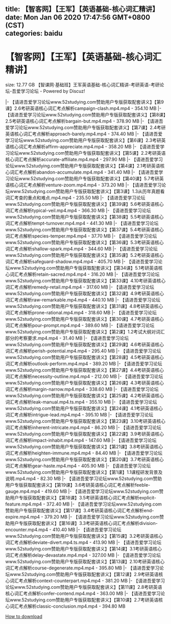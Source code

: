
title: 【智客网】【王军】【英语基础-核心词汇精讲】
date: Mon Jan 06 2020 17:47:56 GMT+0800 (CST)    
categories: baidu
---

# 【智客网】【王军】【英语基础-核心词汇精讲】
size: 12.77 GB
 【智课网·基础班】王军英语基础-核心词汇精讲-考研英语-考研论坛-吾爱学习论坛 - Powered by Discuz!
 
|- 【请进吾爱学习论坛www.52studying.com赞助用户专版获取配套讲义】【第9课】2.6考研英语核心词汇考点解析campaign-clash.mp4.mp4 - 354.10 MB
|- 【请进吾爱学习论坛www.52studying.com赞助用户专版获取配套讲义】【第8课】2.5考研英语核心词汇考点解析bargain-but.mp4.mp4 - 378.90 MB
|- 【请进吾爱学习论坛www.52studying.com赞助用户专版获取配套讲义】【第7课】2.4考研英语核心词汇考点解析approach-barely.mp4.mp4 - 374.40 MB
|- 【请进吾爱学习论坛www.52studying.com赞助用户专版获取配套讲义】【第6课】2.3考研英语核心词汇考点解析affirm-appreciate.mp4.mp4 - 358.20 MB
|- 【请进吾爱学习论坛www.52studying.com赞助用户专版获取配套讲义】【第5课】2.2考研英语核心词汇考点解析accurate-affiliate.mp4.mp4 - 297.90 MB
|- 【请进吾爱学习论坛www.52studying.com赞助用户专版获取配套讲义】【第4课】2.1考研英语核心词汇考点解析abandon-accumulate.mp4.mp4 - 341.40 MB
|- 【请进吾爱学习论坛www.52studying.com赞助用户专版获取配套讲义】【第40课】5.7考研英语核心词汇考点解析venture-zoom.mp4.mp4 - 373.20 MB
|- 【请进吾爱学习论坛www.52studying.com赞助用户专版获取配套讲义】【第3课】1.3从历年真题看词汇考查的重点和难点.mp4.mp4 - 235.50 MB
|- 【请进吾爱学习论坛www.52studying.com赞助用户专版获取配套讲义】【第39课】5.6考研英语核心词汇考点解析typical-veil.mp4.mp4 - 366.30 MB
|- 【请进吾爱学习论坛www.52studying.com赞助用户专版获取配套讲义】【第38课】5.5考研英语核心词汇考点解析tempt-turnover.mp4.mp4 - 441.30 MB
|- 【请进吾爱学习论坛www.52studying.com赞助用户专版获取配套讲义】【第37课】5.4考研英语核心词汇考点解析species-temper.mp4.mp4 - 37.70 MB
|- 【请进吾爱学习论坛www.52studying.com赞助用户专版获取配套讲义】【第36课】5.3考研英语核心词汇考点解析shallow-spark.mp4.mp4 - 344.60 MB
|- 【请进吾爱学习论坛www.52studying.com赞助用户专版获取配套讲义】【第35课】5.2考研英语核心词汇考点解析safeguard-shadow.mp4.mp4 - 405.70 MB
|- 【请进吾爱学习论坛www.52studying.com赞助用户专版获取配套讲义】【第34课】5.1考研英语核心词汇考点解析retain-sacred.mp4.mp4 - 316.20 MB
|- 【请进吾爱学习论坛www.52studying.com赞助用户专版获取配套讲义】【第33课】4.10考研英语核心词汇考点解析remedy-retail.mp4.mp4 - 317.60 MB
|- 【请进吾爱学习论坛www.52studying.com赞助用户专版获取配套讲义】【第32课】4.9考研英语核心词汇考点解析raw-remarkable.mp4.mp4 - 440.10 MB
|- 【请进吾爱学习论坛www.52studying.com赞助用户专版获取配套讲义】【第31课】4.8考研英语核心词汇考点解析prone-rational.mp4.mp4 - 318.60 MB
|- 【请进吾爱学习论坛www.52studying.com赞助用户专版获取配套讲义】【第30课】4.7考研英语核心词汇考点解析pour-prompt.mp4.mp4 - 389.60 MB
|- 【请进吾爱学习论坛www.52studying.com赞助用户专版获取配套讲义】【第2课】1.2考试大纲对词汇部分的考察要求.mp4.mp4 - 31.40 MB
|- 【请进吾爱学习论坛www.52studying.com赞助用户专版获取配套讲义】【第29课】4.6考研英语核心词汇考点解析perish-potential.mp4.mp4 - 295.40 MB
|- 【请进吾爱学习论坛www.52studying.com赞助用户专版获取配套讲义】【第28课】4.5考研英语核心词汇考点解析outlook-perform.mp4.mp4 - 389.20 MB
|- 【请进吾爱学习论坛www.52studying.com赞助用户专版获取配套讲义】【第27课】4.4考研英语核心词汇考点解析necessity-outline.mp4.mp4 - 212.00 MB
|- 【请进吾爱学习论坛www.52studying.com赞助用户专版获取配套讲义】【第26课】4.3考研英语核心词汇考点解析margin-narrow.mp4.mp4 - 338.60 MB
|- 【请进吾爱学习论坛www.52studying.com赞助用户专版获取配套讲义】【第25课】4.2考研英语核心词汇考点解析leak-manual.mp4.ts.mp4 - 355.10 MB
|- 【请进吾爱学习论坛www.52studying.com赞助用户专版获取配套讲义】【第24课】4.1考研英语核心词汇考点解析intrigue-lead.mp4.mp4 - 395.10 MB
|- 【请进吾爱学习论坛www.52studying.com赞助用户专版获取配套讲义】【第23课】3.10考研英语核心词汇考点解析inherent-intricate.mp4.mp4 - 86.20 MB
|- 【请进吾爱学习论坛www.52studying.com赞助用户专版获取配套讲义】【第22课】3.9考研英语核心词汇考点解析impact-inhabit.mp4.mp4 - 147.60 MB
|- 【请进吾爱学习论坛www.52studying.com赞助用户专版获取配套讲义】【第21课】3.8考研英语核心词汇考点解析heighten-immune.mp4.mp4 - 84.40 MB
|- 【请进吾爱学习论坛www.52studying.com赞助用户专版获取配套讲义】【第20课】3.7考研英语核心词汇考点解析gear-haste.mp4.mp4 - 405.90 MB
|- 【请进吾爱学习论坛www.52studying.com赞助用户专版获取配套讲义】【第1课】1.1课程研发背景及说明.mp4.mp4 - 82.30 MB
|- 【请进吾爱学习论坛www.52studying.com赞助用户专版获取配套讲义】【第19课】3.6考研英语核心词汇考点解析feeble-gauge.mp4.mp4 - 419.60 MB
|- 【请进吾爱学习论坛www.52studying.com赞助用户专版获取配套讲义】【第18课】3.5考研英语核心词汇考点解析explicit-feature.mp4.mp4 - 372.40 MB
|- 【请进吾爱学习论坛www.52studying.com赞助用户专版获取配套讲义】【第17课】3.4考研英语核心词汇考点解析end-expire.mp4.mp4 - 379.20 MB
|- 【请进吾爱学习论坛www.52studying.com赞助用户专版获取配套讲义】【第16课】3.3考研英语核心词汇考点解析division-encounter.mp4.mp4 - 410.40 MB
|- 【请进吾爱学习论坛www.52studying.com赞助用户专版获取配套讲义】【第15课】3.2考研英语核心词汇考点解析deviate-divert.mp4.ts.mp4 - 413.90 MB
|- 【请进吾爱学习论坛www.52studying.com赞助用户专版获取配套讲义】【第14课】3.1考研英语核心词汇考点解析delay-devastate.mp4.mp4 - 327.00 MB
|- 【请进吾爱学习论坛www.52studying.com赞助用户专版获取配套讲义】【第13课】2.10考研英语核心词汇考点解析course-degenerate.mp4.mp4 - 395.80 MB
|- 【请进吾爱学习论坛www.52studying.com赞助用户专版获取配套讲义】【第12课】2.9考研英语核心词汇考点解析context-counterpart.mp4.mp4 - 381.20 MB
|- 【请进吾爱学习论坛www.52studying.com赞助用户专版获取配套讲义】【第11课】2.8考研英语核心词汇考点解析confer-contend.mp4.mp4 - 363.00 MB
|- 【请进吾爱学习论坛www.52studying.com赞助用户专版获取配套讲义】【第10课】2.7考研英语核心词汇考点解析classic-conclusion.mp4.mp4 - 394.80 MB

[How to download](https://bpcam.bemobtrk.com/go/2ceec3aa-1ca2-46d6-b9ff-aaa5c184517c?jno=1220)